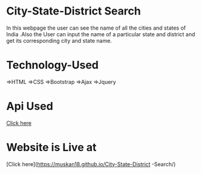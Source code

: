 # City-State-District Search

In this webpage the user can see the name of all the cities and states of India .Also the User can input the name of a particular state and district and get its corresponding city and state name.


# Technology-Used

=>HTML
=>CSS
=>Bootstrap
=>Ajax
=>Jquery

# Api Used
[Click here](https://indian-cities-api-nocbegfhqg.now.sh/cities)

# Website is Live at
[Click here](https://muskan18.github.io/City-State-District -Search/)
